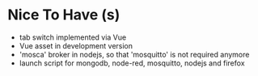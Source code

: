 # Nice To Have (s)
* tab switch implemented via Vue
* Vue asset in development version
* 'mosca' broker in nodejs, so that 'mosquitto' is not required anymore
* launch script for mongodb, node-red, mosquitto, nodejs and firefox
